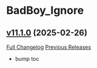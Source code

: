 # BadBoy_Ignore

## [v11.1.0](https://github.com/funkydude/BadBoy_Ignore/tree/v11.1.0) (2025-02-26)
[Full Changelog](https://github.com/funkydude/BadBoy_Ignore/compare/v11.0.0...v11.1.0) [Previous Releases](https://github.com/funkydude/BadBoy_Ignore/releases)

- bump toc  
